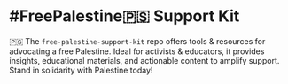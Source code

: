 # #FreePalestine🇵🇸 Support Kit
🇵🇸 The `free-palestine-support-kit` repo offers tools &amp; resources for advocating a free Palestine. Ideal for activists &amp; educators, it provides insights, educational materials, and actionable content to amplify support. Stand in solidarity with Palestine today!
